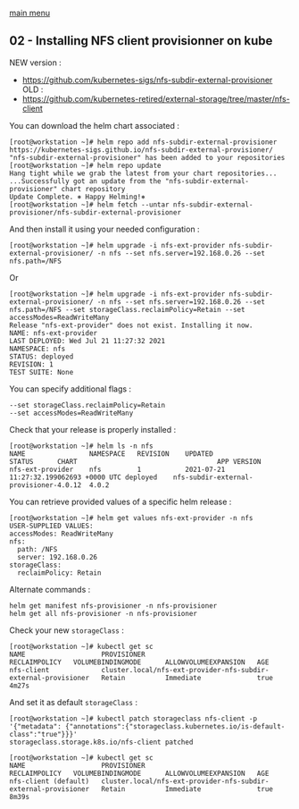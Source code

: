 [main menu](../README.md)

## 02 - Installing NFS client provisionner on kube


NEW version :
- https://github.com/kubernetes-sigs/nfs-subdir-external-provisioner
OLD :
- https://github.com/kubernetes-retired/external-storage/tree/master/nfs-client

You can download the helm chart associated :

```console
[root@workstation ~]# helm repo add nfs-subdir-external-provisioner https://kubernetes-sigs.github.io/nfs-subdir-external-provisioner/
"nfs-subdir-external-provisioner" has been added to your repositories
[root@workstation ~]# helm repo update
Hang tight while we grab the latest from your chart repositories...
...Successfully got an update from the "nfs-subdir-external-provisioner" chart repository
Update Complete. ⎈ Happy Helming!⎈ 
[root@workstation ~]# helm fetch --untar nfs-subdir-external-provisioner/nfs-subdir-external-provisioner
```

And then install it using your needed configuration : 

```console
[root@workstation ~]# helm upgrade -i nfs-ext-provider nfs-subdir-external-provisioner/ -n nfs --set nfs.server=192.168.0.26 --set nfs.path=/NFS
```

Or 

```console
[root@workstation ~]# helm upgrade -i nfs-ext-provider nfs-subdir-external-provisioner/ -n nfs --set nfs.server=192.168.0.26 --set nfs.path=/NFS --set storageClass.reclaimPolicy=Retain --set accessModes=ReadWriteMany
Release "nfs-ext-provider" does not exist. Installing it now.
NAME: nfs-ext-provider
LAST DEPLOYED: Wed Jul 21 11:27:32 2021
NAMESPACE: nfs
STATUS: deployed
REVISION: 1
TEST SUITE: None
```

You can specify additional flags :

```
--set storageClass.reclaimPolicy=Retain
--set accessModes=ReadWriteMany
```

Check that your release is properly installed : 

```console
[root@workstation ~]# helm ls -n nfs
NAME            	NAMESPACE	REVISION	UPDATED                                	STATUS  	CHART                                 	APP VERSION
nfs-ext-provider	nfs      	1       	2021-07-21 11:27:32.199062693 +0000 UTC	deployed	nfs-subdir-external-provisioner-4.0.12	4.0.2
```

You can retrieve provided values of a specific helm release :

```console
[root@workstation ~]# helm get values nfs-ext-provider -n nfs
USER-SUPPLIED VALUES:
accessModes: ReadWriteMany
nfs:
  path: /NFS
  server: 192.168.0.26
storageClass:
  reclaimPolicy: Retain
```

Alternate commands :

```shell
helm get manifest nfs-provisioner -n nfs-provisioner
helm get all nfs-provisioner -n nfs-provisioner
```

Check your new `storageClass` :

```console
[root@workstation ~]# kubectl get sc
NAME                   PROVISIONER                                                      RECLAIMPOLICY   VOLUMEBINDINGMODE      ALLOWVOLUMEEXPANSION   AGE
nfs-client             cluster.local/nfs-ext-provider-nfs-subdir-external-provisioner   Retain          Immediate              true                   4m27s
```

And set it as default `storageClass` :

```console
[root@workstation ~]# kubectl patch storageclass nfs-client -p '{"metadata": {"annotations":{"storageclass.kubernetes.io/is-default-class":"true"}}}'
storageclass.storage.k8s.io/nfs-client patched

[root@workstation ~]# kubectl get sc
NAME                   PROVISIONER                                                      RECLAIMPOLICY   VOLUMEBINDINGMODE      ALLOWVOLUMEEXPANSION   AGE
nfs-client (default)   cluster.local/nfs-ext-provider-nfs-subdir-external-provisioner   Retain          Immediate              true                   8m39s
```

